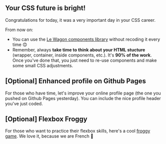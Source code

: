 ## Your CSS future is bright!

Congratulations for today, it was a very important day in your CSS career.

From now on:

- You can use the [Le Wagon components library](https://uikit.lewagon.com/) without recoding it every time 😊
- Remember, always **take time to think about your HTML stucture** (wrapper, container, inside components, etc.). It's **90% of the work**. Once you've done that, you just need to re-use components and make some small CSS adjustments.

## [Optional] Enhanced profile on Github Pages

For those who have time, let's improve your online profile page (the one you pushed on Github Pages yesterday). You can include the nice profile header you've just coded.

## [Optional] Flexbox Froggy

For those who want to practice their flexbox skills, here's a cool [froggy game](http://flexboxfroggy.com/). We love it, because we are French 🐸
